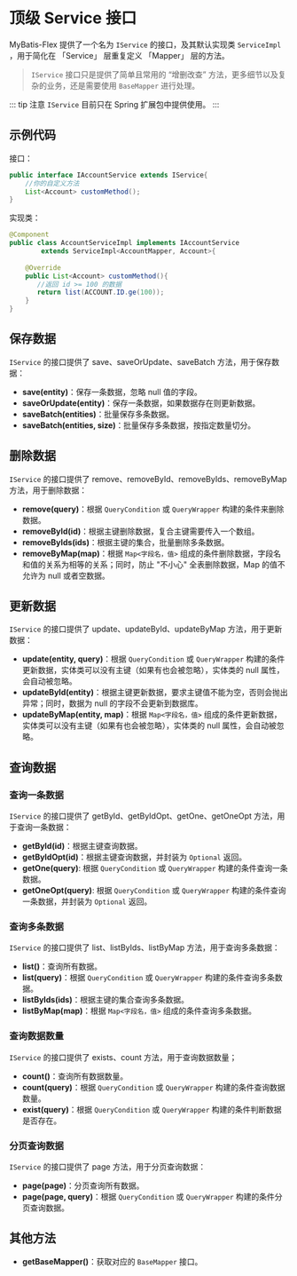 # 顶级 Service 接口

MyBatis-Flex 提供了一个名为 `IService` 的接口，及其默认实现类 `ServiceImpl` ，用于简化在 「Service」 层重复定义 「Mapper」 层的方法。

> `IService` 接口只是提供了简单且常用的 “增删改查” 方法，更多细节以及复杂的业务，还是需要使用 `BaseMapper` 进行处理。

::: tip 注意
`IService` 目前只在 Spring 扩展包中提供使用。
:::

## 示例代码

接口：

```java
public interface IAccountService extends IService{
    //你的自定义方法
    List<Account> customMethod();
}
```

实现类：

```java
@Component
public class AccountServiceImpl implements IAccountService
        extends ServiceImpl<AccountMapper, Account>{
    
    @Override
    public List<Account> customMethod(){
       //返回 id >= 100 的数据
       return list(ACCOUNT.ID.ge(100));
    }
}
```

## 保存数据

`IService` 的接口提供了 save、saveOrUpdate、saveBatch 方法，用于保存数据：

- **save(entity)**：保存一条数据，忽略 null 值的字段。
- **saveOrUpdate(entity)**：保存一条数据，如果数据存在则更新数据。
- **saveBatch(entities)**：批量保存多条数据。
- **saveBatch(entities, size)**：批量保存多条数据，按指定数量切分。


## 删除数据

`IService` 的接口提供了 remove、removeById、removeByIds、removeByMap 方法，用于删除数据：

- **remove(query)**：根据 `QueryCondition` 或 `QueryWrapper` 构建的条件来删除数据。
- **removeById(id)**：根据主键删除数据，复合主键需要传入一个数组。
- **removeByIds(ids)**：根据主键的集合，批量删除多条数据。
- **removeByMap(map)**：根据 `Map<字段名，值>` 组成的条件删除数据，字段名和值的关系为相等的关系；同时，防止 "不小心" 全表删除数据，Map 的值不允许为 null 或者空数据。


## 更新数据

`IService` 的接口提供了 update、updateById、updateByMap 方法，用于更新数据：

- **update(entity, query)**：根据 `QueryCondition` 或 `QueryWrapper` 构建的条件更新数据，实体类可以没有主键（如果有也会被忽略），实体类的 null 属性，会自动被忽略。
- **updateById(entity)**：根据主键更新数据，要求主键值不能为空，否则会抛出异常；同时，数据为 null 的字段不会更新到数据库。
- **updateByMap(entity, map)**：根据 `Map<字段名，值>` 组成的条件更新数据，实体类可以没有主键（如果有也会被忽略），实体类的 null 属性，会自动被忽略。


## 查询数据

### 查询一条数据

`IService` 的接口提供了 getById、getByIdOpt、getOne、getOneOpt 方法，用于查询一条数据：

- **getById(id)**：根据主键查询数据。
- **getByIdOpt(id)**：根据主键查询数据，并封装为 `Optional` 返回。
- **getOne(query)**: 根据 `QueryCondition` 或 `QueryWrapper` 构建的条件查询一条数据。
- **getOneOpt(query)**: 根据 `QueryCondition` 或 `QueryWrapper` 构建的条件查询一条数据，并封装为 `Optional` 返回。

### 查询多条数据

`IService` 的接口提供了 list、listByIds、listByMap 方法，用于查询多条数据：

- **list()**：查询所有数据。
- **list(query)**：根据 `QueryCondition` 或 `QueryWrapper` 构建的条件查询多条数据。
- **listByIds(ids)**：根据主键的集合查询多条数据。
- **listByMap(map)**：根据 `Map<字段名，值>` 组成的条件查询多条数据。

### 查询数据数量

`IService` 的接口提供了 exists、count 方法，用于查询数据数量；

- **count()**：查询所有数据数量。
- **count(query)**：根据 `QueryCondition` 或 `QueryWrapper` 构建的条件查询数据数量。
- **exist(query)**：根据 `QueryCondition` 或 `QueryWrapper` 构建的条件判断数据是否存在。

### 分页查询数据

`IService` 的接口提供了 page 方法，用于分页查询数据：

- **page(page)**：分页查询所有数据。
- **page(page, query)**：根据 `QueryCondition` 或 `QueryWrapper` 构建的条件分页查询数据。

## 其他方法

- **getBaseMapper()**：获取对应的 `BaseMapper` 接口。